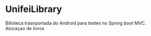 # UnifeiLibrary

Bilioteca trasnportada do Android para
testes no Spring boot MVC.
Alocaçao de livros 
